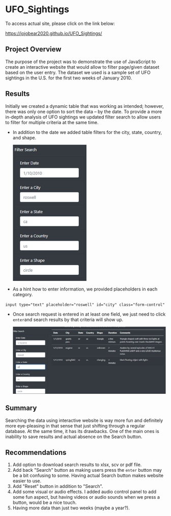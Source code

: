 # UFO_Sightings

To access actual site, please click on the link below:

https://jojobear2020.github.io/UFO_Sightings/



## Project Overview ##

The purpose of the project was to demonstrate the use of JavaScript to create an interactive website that would allow to 
filter page/given dataset based on the user entry. The dataset we used is a sample set of UFO sightings in the U.S. for the first two weeks of January 2010.


## Results ##

Initially we created a dynamic table that was working as intended; however, there was only one option to sort the data – by the date. To provide a more in-depth analysis of UFO sightings we updated filter search to allow users to filter for multiple criteria at the same time. 

* In addition to the date we added table filters for the city, state, country, and shape. 


  ![filter_search_options](https://github.com/jojobear2020/UFO_Sightings/blob/main/static/images/filter_search_options.PNG)


* As a hint how to enter information, we provided placeholders in each category.

`input type="text" placeholder="roswell" id="city" class="form-control"`


* Once search request is entered in at least one field, we just need to click `enter`and search results by that criteria will show up.

  ![search_by_state_or](https://github.com/jojobear2020/UFO_Sightings/blob/main/static/images/filter_search_state_or.PNG)


## Summary ##
Searching the data using interactive website is way more fun and definitely more eye-pleasing in that sense that just shifting through a regular database.  At the same time, it has its drawbacks. One of the main ones is inability to save results and actual absence on the Search button.


## Recommendations ##

1.	Add option to download search results to xlsx, scv or pdf file. 
2.	Add back "Search" button as making users press the `enter` button may be a bit confusing to some. Having actual Search button makes website easier to use.
3.  Add "Reset" button in addition to "Search".
3.	Add some visual or audio effects. I added audio control panel to add some fun aspect, but having videos or audio sounds when we press a button, would be a nice touch.
4.	Having more data than just two weeks (maybe a year?).
